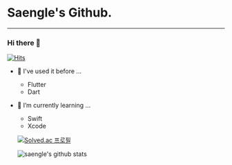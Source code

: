 # Saengle's Github.
-----------
### Hi there 👋

<!--
**saengle/saengle** is a ✨ _special_ ✨ repository because its `README.md` (this file) appears on your GitHub profile.

Here are some ideas to get you started:



####  Used at least once
- Flutter
- Dart
- Swift
- Xcode
  


  
- 🔭 I’m currently working on ...
- 👯 I’m looking to collaborate on ...
- 🤔 I’m looking for help with ...
- 💬 Ask me about ...
- 📫 How to reach me: ...
- 😄 Pronouns: ...
- ⚡ Fun fact: ...

-->
 [![Hits](https://hits.seeyoufarm.com/api/count/incr/badge.svg?url=https%3A%2F%2Fgithub.com%2Fsaengle%2Fhit-counter&count_bg=%2379C83D&title_bg=%23555555&icon=&icon_color=%23E7E7E7&title=hits&edge_flat=false)](https://hits.seeyoufarm.com)

- 🤔 I've used it before ...
  - Flutter
  - Dart

- 🌱 I’m currently learning ...
  - Swift
  - Xcode


  [![Solved.ac
프로필](http://mazassumnida.wtf/api/v2/generate_badge?boj=zohv817)](https://solved.ac/zohv817)

  
   
   ![saengle's github stats](https://github-readme-stats.vercel.app/api?username=saengle&show_icons=true)
